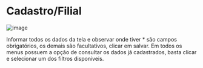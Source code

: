 # Cadastro/Filial

![image](https://github.com/user-attachments/assets/5a44b16d-c3b0-44f5-a33b-a7845edf48e0)

Informar todos os dados da tela e observar onde tiver * são campos obrigatórios, os demais são facultativos, clicar em salvar.
Em todos os menus possuem a opção de consultar os dados já cadastrados, basta clicar e selecionar um dos filtros disponiveis.
